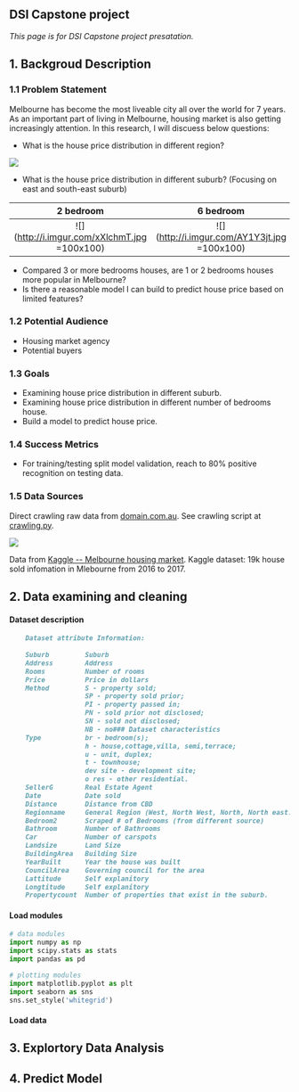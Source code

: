 ## DSI Capstone project

_This page is for DSI Capstone project presatation._

## 1. Backgroud Description


### 1.1 Problem Statement

Melbourne has become the most liveable city all over the world for 7 years. As an important part of living in Melbourne, housing market is also getting increasingly attention. In this research, I will discuess below questions:

- What is the house price distribution in different region?

<img src='http://i.imgur.com/Vym86VC.png'>

- What is the house price distribution in different suburb? (Focusing on east and south-east suburb)

2 bedroom             |  6 bedroom
:-------------------------:|:-------------------------:
![](http://i.imgur.com/xXlchmT.jpg =100x100)  |  ![](http://i.imgur.com/AY1Y3jt.jpg =100x100)

- Compared 3 or more bedrooms houses, are 1 or 2 bedrooms houses more popular in Melbourne?
- Is there a reasonable model I can build to predict house price based on limited features?
  
### 1.2 Potential Audience

- Housing market agency
- Potential buyers

### 1.3 Goals

- Examining house price distribution in different suburb.
- Examining house price distribution in different number of bedrooms house.
- Build a model to predict house price.

### 1.4 Success Metrics

- For training/testing split model validation, reach to 80% positive recognition on testing data. 

### 1.5 Data Sources

Direct crawling raw data from [domain.com.au](https://www.domain.com.au/). See crawling script at [crawling.py](https://github.com/alexchen-melbourne/capstone_project/blob/master/web_crawling.py).

<img src='http://i.imgur.com/LeVNbzY.png'>

Data from [Kaggle -- Melbourne housing market](https://www.kaggle.com/anthonypino/melbourne-housing-market). Kaggle dataset: 19k house sold infomation in Mlebourne from 2016 to 2017.





## 2. Data examining and cleaning

#### Dataset description

```markdown
    Dataset attribute Information:
    
    Suburb         Suburb
    Address        Address
    Rooms          Number of rooms
    Price          Price in dollars
    Method         S - property sold; 
                   SP - property sold prior;
                   PI - property passed in; 
                   PN - sold prior not disclosed; 
                   SN - sold not disclosed; 
                   NB - no### Dataset characteristics
    Type           br - bedroom(s); 
                   h - house,cottage,villa, semi,terrace; 
                   u - unit, duplex; 
                   t - townhouse; 
                   dev site - development site; 
                   o res - other residential.
    SellerG        Real Estate Agent
    Date           Date sold
    Distance       Distance from CBD
    Regionname     General Region (West, North West, North, North east...etc)
    Bedroom2       Scraped # of Bedrooms (from different source)
    Bathroom       Number of Bathrooms
    Car            Number of carspots
    Landsize       Land Size
    BuildingArea   Building Size
    YearBuilt      Year the house was built
    CouncilArea    Governing council for the area
    Lattitude      Self explanitory
    Longtitude     Self explanitory
    Propertycount  Number of properties that exist in the suburb.
```

#### Load modules

```python
# data modules
import numpy as np
import scipy.stats as stats
import pandas as pd

# plotting modules
import matplotlib.pyplot as plt
import seaborn as sns
sns.set_style('whitegrid')
```
#### Load data



## 3. Explortory Data Analysis



## 4. Predict Model


